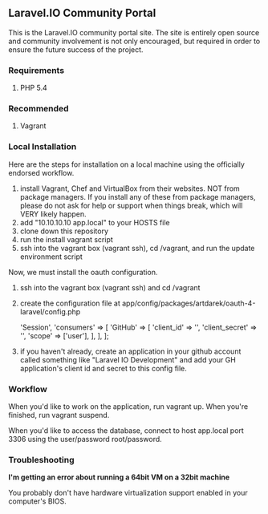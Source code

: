 ## Laravel.IO Community Portal

This is the Laravel.IO community portal site. The site is entirely open source and community involvement is not only encouraged, but required in order to ensure the future success of the project.

### Requirements

1. PHP 5.4

### Recommended

1. Vagrant

### Local Installation

Here are the steps for installation on a local machine using the officially endorsed workflow.

1. install Vagrant, Chef and VirtualBox from their websites. NOT from package managers. If you install any of these from package managers, please do not ask for help or support when things break, which will VERY likely happen.
2. add "10.10.10.10 app.local" to your HOSTS file
3. clone down this repository
4. run the install vagrant script
5. ssh into the vagrant box (vagrant ssh), cd /vagrant, and run the update environment script

Now, we must install the oauth configuration.

1. ssh into the vagrant box (vagrant ssh) and cd /vagrant
2. create the configuration file at app/config/packages/artdarek/oauth-4-laravel/config.php

    <?php

    return [
        'storage' => 'Session',

        'consumers' => [
            'GitHub' => [
                'client_id'     => '',
                'client_secret' => '',
                'scope'         => ['user'],
            ],
        ],
    ];

3. if you haven't already, create an application in your github account called something like "Laravel IO Development" and add your GH application's client id and secret to this config file.

### Workflow

When you'd like to work on the application, run vagrant up. When you're finished, run vagrant suspend.

When you'd like to access the database, connect to host app.local port 3306 using the user/password root/password.

### Troubleshooting

**I'm getting an error about running a 64bit VM on a 32bit machine**

You probably don't have hardware virtualization support enabled in your computer's BIOS.